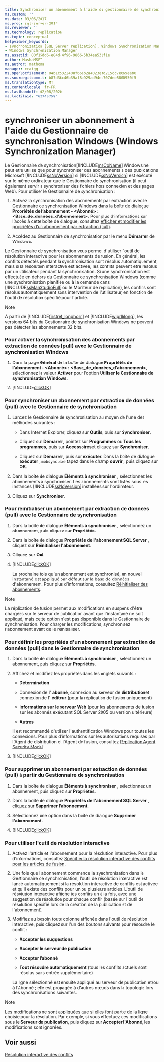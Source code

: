 ```yaml
---
title: Synchroniser un abonnement à l’aide du gestionnaire de synchronisation Windows (gestionnaire de synchronisation Windows) | Microsoft Docs
ms.custom: ''
ms.date: 03/06/2017
ms.prod: sql-server-2014
ms.reviewer: ''
ms.technology: replication
ms.topic: conceptual
helpviewer_keywords:
- synchronization [SQL Server replication], Windows Synchronization Manager
- Windows Synchronization Manager
ms.assetid: 80f15dd6-e84d-4f96-9866-5b34ea531f1e
author: MashaMSFT
ms.author: mathoma
manager: craigg
ms.openlocfilehash: 04b1c5322408f66ab2a4023e3d215cc7e669eab6
ms.sourcegitcommit: b87d36c46b39af8b929ad94ec707dee8800950f5
ms.translationtype: MT
ms.contentlocale: fr-FR
ms.lasthandoff: 02/08/2020
ms.locfileid: "62745758"
---
```

# <a name="synchronize-a-subscription-using-windows-synchronization-manager-windows-synchronization-manager"></a>synchroniser un abonnement à l'aide du Gestionnaire de synchronisation Windows (Windows Synchronization Manager)
  Le Gestionnaire de synchronisation[!INCLUDE[msCoName](../../includes/msconame-md.md)] Windows ne peut être utilisé que pour synchroniser des abonnements à des publications Microsoft [!INCLUDE[ssNoVersion](../../includes/ssnoversion-md.md)] si [!INCLUDE[ssNoVersion](../../includes/ssnoversion-md.md)] est exécuté sur le même ordinateur que le Gestionnaire de synchronisation (il peut également servir à synchroniser des fichiers hors connexion et des pages Web). Pour utiliser le Gestionnaire de synchronisation :  
  
1.  Activez la synchronisation des abonnements par extraction avec le Gestionnaire de synchronisation Windows dans la boîte de dialogue **Propriétés de l’abonnement - \<Abonné> : \<Base_de_données_d’abonnement>**. Pour plus d’informations sur l’accès à cette boîte de dialogue, consultez [Afficher et modifier les propriétés d’un abonnement par extraction (pull)](view-and-modify-pull-subscription-properties.md).  
  
2.  Accédez au Gestionnaire de synchronisation par le menu **Démarrer** de Windows.  
  
 Le Gestionnaire de synchronisation vous permet d'utiliser l'outil de résolution interactive pour les abonnements de fusion. En général, les conflits détectés pendant la synchronisation sont résolus automatiquement, mais si la résolution interactive est activée, les conflits peuvent être résolus par un utilisateur pendant la synchronisation. Si une synchronisation est effectuée en dehors du Gestionnaire de synchronisation Windows (comme une synchronisation planifiée ou à la demande dans [!INCLUDE[ssManStudioFull](../../includes/ssmanstudiofull-md.md)] ou le Moniteur de réplication), les conflits sont résolus automatiquement sans intervention de l'utilisateur, en fonction de l'outil de résolution spécifié pour l'article.  
  
> [!NOTE]  
>  À partir de [!INCLUDE[firstref_longhorn](../../includes/firstref-longhorn-md.md)] et [!INCLUDE[wiprlhlong](../../includes/wiprlhlong-md.md)], les versions 64 bits du Gestionnaire de synchronisation Windows ne peuvent pas détecter les abonnements 32 bits.  
  
### <a name="to-enable-the-synchronization-of-pull-subscriptions-with-windows-synchronization-manager"></a>Pour activer la synchronisation des abonnements par extraction de données (pull) avec le Gestionnaire de synchronisation Windows  
  
1.  Dans la page **Général** de la boîte de dialogue **Propriétés de l’abonnement - \<Abonné> : \<Base_de_données_d’abonnement>**, sélectionnez la valeur **Activer** pour l’option **Utiliser le Gestionnaire de synchronisation Windows**.  
  
2.  [!INCLUDE[clickOK](../../includes/clickok-md.md)]  
  
### <a name="to-synchronize-a-pull-subscription-with-synchronization-manager"></a>Pour synchroniser un abonnement par extraction de données (pull) avec le Gestionnaire de synchronisation  
  
1.  Lancez le Gestionnaire de synchronisation au moyen de l'une des méthodes suivantes :  
  
    -   Dans Internet Explorer, cliquez sur **Outils**, puis sur **Synchroniser**.  
  
    -   Cliquez sur **Démarrer**, pointez sur **Programmes** ou **Tous les programmes**, puis sur **Accessoires**et cliquez sur **Synchroniser**.  
  
    -   Cliquez sur **Démarrer**, puis sur **exécuter.** Dans la boîte de dialogue **exécuter** , `mobsync.exe` tapez dans le champ **ouvrir** , puis cliquez sur **OK**.  
  
2.  Dans la boîte de dialogue **Éléments à synchroniser** , sélectionnez les abonnements à synchroniser. Les abonnements sont listés sous les instances [!INCLUDE[ssNoVersion](../../includes/ssnoversion-md.md)] installées sur l'ordinateur.  
  
3.  Cliquez sur **Synchroniser**.  
  
### <a name="to-reinitialize-a-pull-subscription-with-synchronization-manager"></a>Pour réinitialiser un abonnement par extraction de données (pull) avec le Gestionnaire de synchronisation  
  
1.  Dans la boîte de dialogue **Éléments à synchroniser** , sélectionnez un abonnement, puis cliquez sur **Propriétés**.  
  
2.  Dans la boîte de dialogue **Propriétés de l'abonnement SQL Server** , cliquez sur **Réinitialiser l'abonnement**.  
  
3.  Cliquez sur **Oui**.  
  
4.  [!INCLUDE[clickOK](../../includes/clickok-md.md)]  
  
     La prochaine fois qu'un abonnement est synchronisé, un nouvel instantané est appliqué par défaut sur la base de données d'abonnement. Pour plus d’informations, consultez [Réinitialiser des abonnements](reinitialize-subscriptions.md).  
  
> [!NOTE]  
>  La réplication de fusion permet aux modifications en suspens d'être chargées sur le serveur de publication avant que l'instantané ne soit appliqué, mais cette option n'est pas disponible dans le Gestionnaire de synchronisation. Pour charger les modifications, synchronisez l'abonnement avant de le réinitialiser.  
  
### <a name="to-set-properties-for-a-pull-subscription-in-synchronization-manager"></a>Pour définir les propriétés d'un abonnement par extraction de données (pull) dans le Gestionnaire de synchronisation  
  
1.  Dans la boîte de dialogue **Éléments à synchroniser** , sélectionnez un abonnement, puis cliquez sur **Propriétés**.  
  
2.  Affichez et modifiez les propriétés dans les onglets suivants :  
  
    -   **Détermination**  
  
    -   Connexion de l' **abonné**, connexion au serveur de **distribution**et connexion de l' **éditeur** (pour la réplication de fusion uniquement)  
  
    -   **Informations sur le serveur Web** (pour les abonnements de fusion sur les abonnés exécutant SQL Server 2005 ou version ultérieure)  
  
    -   **Autres**  
  
     Il est recommandé d'utiliser l'authentification Windows pour toutes les connexions. Pour plus d'informations sur les autorisations requises par l'Agent de distribution et l'Agent de fusion, consultez [Replication Agent Security Model](security/replication-agent-security-model.md).  
  
3.  [!INCLUDE[clickOK](../../includes/clickok-md.md)]  
  
### <a name="to-remove-a-pull-subscription-from-synchronization-manager"></a>Pour supprimer un abonnement par extraction de données (pull) à partir du Gestionnaire de synchronisation  
  
1.  Dans la boîte de dialogue **Éléments à synchroniser** , sélectionnez un abonnement, puis cliquez sur **Propriétés**.  
  
2.  Dans la boîte de dialogue **Propriétés de l'abonnement SQL Server** , cliquez sur **Supprimer l'abonnement**.  
  
3.  Sélectionnez une option dans la boîte de dialogue **Supprimer l'abonnement** .  
  
4.  [!INCLUDE[clickOK](../../includes/clickok-md.md)]  
  
### <a name="to-use-the-interactive-resolver"></a>Pour utiliser l'outil de résolution interactive  
  
1.  Activez l'article et l'abonnement pour la résolution interactive. Pour plus d’informations, consultez [Spécifier la résolution interactive des conflits pour les articles de fusion](../../relational-databases/replication/publish/specify-merge-replication-properties.md#interactive-conflict-resolution).
  
2.  Une fois que l'abonnement commence la synchronisation dans le Gestionnaire de synchronisation, l'outil de résolution interactive est lancé automatiquement si la résolution interactive de conflits est activée et qu'il existe des conflits pour un ou plusieurs articles. L'outil de résolution interactive affiche les conflits un à la fois, avec une suggestion de résolution pour chaque conflit (basée sur l'outil de résolution spécifié lors de la création de la publication et de l'abonnement).  
  
3.  Modifiez au besoin toute colonne affichée dans l'outil de résolution interactive, puis cliquez sur l'un des boutons suivants pour résoudre le conflit :  
  
    -   **Accepter les suggestions**  
  
    -   **Accepter le serveur de publication**  
  
    -   **Accepter l’abonné**  
  
    -   **Tout résoudre automatiquement** (tous les conflits actuels sont résolus sans entrée supplémentaire)  
  
     La ligne sélectionné est ensuite appliqué au serveur de publication et/ou à l'Abonné ; elle est propagée à d'autres nœuds dans la topologie lors des synchronisations suivantes.  
  
> [!NOTE]  
>  Les modifications ne sont appliquées que si elles font partie de la ligne choisie pour la résolution. Par exemple, si vous effectuez des modifications sous le **Serveur de publication**, puis cliquez sur **Accepter l'Abonné**, les modifications sont ignorées.  
  
## <a name="see-also"></a>Voir aussi  
 [Résolution interactive des conflits](merge/advanced-merge-replication-conflict-interactive-resolution.md)  
  
